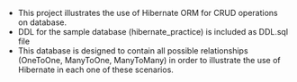 - This project illustrates the use of Hibernate ORM for CRUD operations on database. 
- DDL for the sample database (hibernate_practice) is included as DDL.sql file 
- This database is designed to contain all possible relationships (OneToOne, ManyToOne, ManyToMany) in order to illustrate the use of Hibernate in each one of these scenarios. 